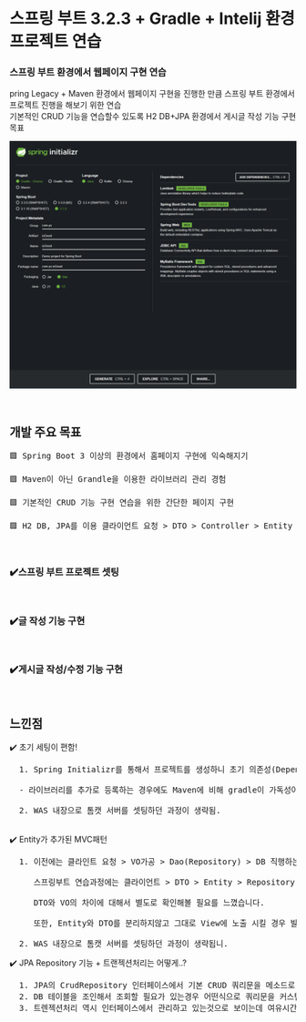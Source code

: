 <h1> 스프링 부트 3.2.3 + Gradle + Intelij 환경 프로젝트 연습 </h1>


<h3> 스프링 부트 환경에서 웹페이지 구현 연습 </h3> 
<p> pring Legacy + Maven 환경에서 웹페이지 구현을 진행한 만큼 스프링 부트 환경에서 프로젝트 진행을 해보기 위한 연습 <br>
  기본적인 CRUD 기능을 연습할수 있도록 H2 DB+JPA 환경에서 게시글 작성 기능 구현 목표
</p>
<p><img align="center" width="800" alt="image" src="https://raw.githubusercontent.com/praymyk/Spring-boot-test-Project/master/README/%ED%94%84%EB%A1%9C%EC%A0%9D%ED%8A%B8%20%EC%83%9D%EC%84%B1(spring%20initializr).png" border-radius="20px"></p>

<br/>

<h2> 개발 주요 목표</h2>

<pre>
🟪 Spring Boot 3 이상의 환경에서 홈페이지 구현에 익숙해지기

🟪 Maven이 아닌 Grandle을 이용한 라이브러리 관리 경험

🟪 기본적인 CRUD 기능 구현 연습을 위한 간단한 페이지 구현

🟪 H2 DB, JPA를 이용 클라이언트 요청 > DTO > Controller > Entity > DB 과정 체험
</pre>

<br/>

<h3>✔️스프링 부트 프로젝트 셋팅</h3>
<img src="">

<h3>✔️글 작성 기능 구현</h3>
<img src="">

<h3>✔️게시글 작성/수정 기능 구현</h3>
<img src="">

<h2> 느낀점 </h2>
<p>
  ✔️ 초기 세팅이 편함!<br>
  <pre>
  1. Spring Initializr를 통해서 프로젝트를 생성하니 초기 의존성(Dependency) 설정이 편한 느낌이였다. <br>
  - 라이브러리를 추가로 등록하는 경우에도 Maven에 비해 gradle이 가독성이 좀더 좋았습니다.(버전 관리를 자동으로 해줘서 좋았다..) <br>
  2. WAS 내장으로 톰캣 서버를 셋팅하던 과정이 생략됨.</pre>
  <br>
  ✔️ Entity가 추가된 MVC패턴<br>
  <pre>
  1. 이전에는 클라인트 요청 > VO가공 > Dao(Repository) > DB 직행하는 구조로 프로젝트를 진행했었다. <br>
     스프링부트 연습과정에는 클라이언트 > DTO > Entity > Repository > DB 구조로 실습을 진행했는데 <br>
     DTO와 VO의 차이에 대해서 별도로 확인해볼 필요를 느꼈습니다. <br>
     또한, Entity와 DTO를 분리하지않고 그대로 View에 노출 시킬 경우 발생하는 문제에대해서 다시한번 돌아보게됐습니다.<br>
  2. WAS 내장으로 톰캣 서버를 셋팅하던 과정이 생략됩니.</pre>
  ✔️ JPA Repository 기능 + 트랜젝션처리는 어떻게..?<br>
  <pre>
  1. JPA의 CrudRepository 인터페이스에서 기본 CRUD 쿼리문을 메소드로 지원하는 것을 확인했습니다.
  2. DB 테이블을 조인해서 조회할 필요가 있는경우 어떤식으로 쿼리문을 커스텀할수 있을지 여유시간이 된다면 확인해볼것!
  3. 트렌젝션처리 역시 인터페이스에서 관리하고 있는것으로 보이는데 여유시간에 확인해보겠습니다.
  <pre/>
</p>

